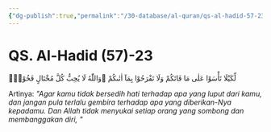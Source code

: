```yaml
---
{"dg-publish":true,"permalink":"/30-database/al-quran/qs-al-hadid-57-23/"}
---
```



# QS. Al-Hadid (57)-23
لِّكَيْلَا تَأْسَوْا عَلٰى مَا فَاتَكُمْ وَلَا تَفْرَحُوْا بِمَآ اٰتٰىكُمْ ۗوَاللّٰهُ لَا يُحِبُّ كُلَّ مُخْتَالٍ فَخُوْرٍۙ

Artinya: *"Agar kamu tidak bersedih hati terhadap apa yang luput dari kamu, dan jangan pula terlalu gembira terhadap apa yang diberikan-Nya kepadamu. Dan Allah tidak menyukai setiap orang yang sombong dan membanggakan diri, "*
